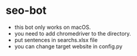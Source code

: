 # seo-bot
- this bot only works on macOS.
- you need to add chromedriver to the directory.
- put sentences in searchs.xlsx file
- you can change target website in config.py

